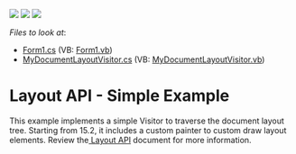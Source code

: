 <!-- default badges list -->
![](https://img.shields.io/endpoint?url=https://codecentral.devexpress.com/api/v1/VersionRange/128611645/15.1.3%2B)
[![](https://img.shields.io/badge/Open_in_DevExpress_Support_Center-FF7200?style=flat-square&logo=DevExpress&logoColor=white)](https://supportcenter.devexpress.com/ticket/details/T245818)
[![](https://img.shields.io/badge/📖_How_to_use_DevExpress_Examples-e9f6fc?style=flat-square)](https://docs.devexpress.com/GeneralInformation/403183)
<!-- default badges end -->
<!-- default file list -->
*Files to look at*:

* [Form1.cs](./CS/LayoutApiSimpleExample/Form1.cs) (VB: [Form1.vb](./VB/LayoutApiSimpleExample/Form1.vb))
* [MyDocumentLayoutVisitor.cs](./CS/LayoutApiSimpleExample/MyDocumentLayoutVisitor.cs) (VB: [MyDocumentLayoutVisitor.vb](./VB/LayoutApiSimpleExample/MyDocumentLayoutVisitor.vb))
<!-- default file list end -->
# Layout API - Simple Example


This example implements a simple Visitor to traverse the document layout tree. Starting from 15.2, it includes a custom painter to custom draw layout elements. Review the<a href="http://help.devexpress.com/#WindowsForms/CustomDocument114069"> Layout API</a> document for more information.

<br/>


